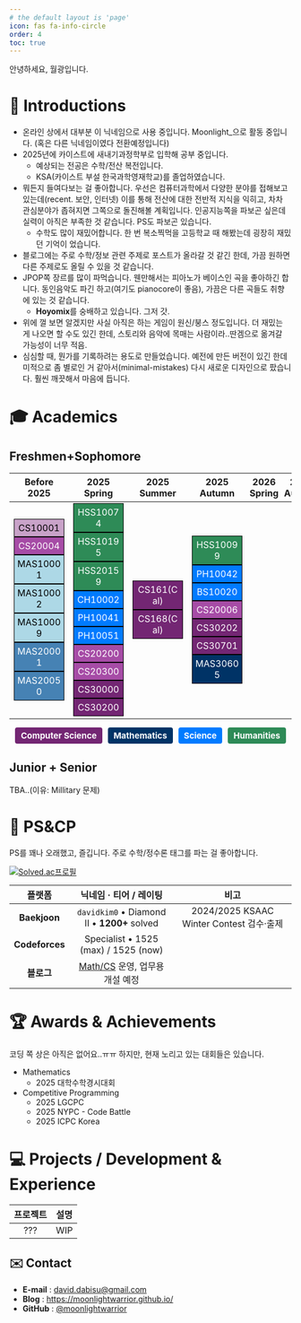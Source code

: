 ```yaml
---
# the default layout is 'page'
icon: fas fa-info-circle
order: 4
toc: true
---
```


안녕하세요, 월광입니다. 
# 👋 Introductions
- 온라인 상에서 대부분 이 닉네임으로 사용 중입니다. Moonlight_으로 활동 중입니다. (혹은 다른 닉네임이였다 전환예정입니다)
- 2025년에 카이스트에 새내기과정학부로 입학해 공부 중입니다.
	- 예상되는 전공은 수학/전산 복전입니다. 
	- KSA(카이스트 부설 한국과학영재학교)를 졸업하였습니다. 
- 뭐든지 들여다보는 걸 좋아합니다. 우선은 컴퓨터과학에서 다양한 분야를 접해보고 있는데(recent. 보안, 인터넷) 이를 통해 전산에 대한 전반적 지식을 익히고, 차차 관심분야가 좁혀지면 그쪽으로 돌진해볼 계획입니다. 인공지능쪽을 파보곤 싶은데 실력이 아직은 부족한 것 같습니다. PS도 파보곤 있습니다. 
	- 수학도 많이 재밌어합니다. 한 번 복소찍먹을 고등학교 때 해봤는데 굉장히 재밌던 기억이 었습니다. 
- 블로그에는 주로 수학/정보 관련 주제로 포스트가 올라갈 것 같긴 한데, 가끔 원하면 다른 주제로도 올릴 수 있을 것 같습니다. 
- JPOP쪽 장르를 많이 파먹습니다. 웬만해서는 피아노가 베이스인 곡을 좋아하긴 합니다. 동인음악도 파긴 하고(여기도 pianocore이 좋음), 가끔은 다른 곡들도 취향에 있는 것 같습니다. 
	- **Hoyomix**를 숭배하고 있습니다. 그저 갓. 
- 위에 껄 보면 알겠지만 사실 아직은 하는 게임이 원신/붕스 정도입니다. 더 재밌는 게 나오면 할 수도 있긴 한데, 스토리와 음악에 목매는 사람이라..딴겜으로 옮겨갈 가능성이 너무 적음.
- 심심할 때, 뭔가를 기록하려는 용도로 만들었습니다. 예전에 만든 버전이 있긴 한데 미적으로 좀 별로인 거 같아서(minimal-mistakes) 다시 새로운 디자인으로 팠습니다.  훨씬 깨끗해서 마음에 듭니다. 

# 🎓 Academics
## Freshmen+Sophomore

<style>
/* Course Categories */
.breadth { background-color: #2e8b57; color: white; padding: 5px; margin: 2px; text-align: center; width: 90px; display: block; font-size: 10px; }
.business { background-color: #8b4513; color: white; padding: 5px; margin: 2px; text-align: center; width: 90px; display: block; font-size: 10px; }
.science { background-color: #007bff; color: white; padding: 5px; margin: 2px; text-align: center; width: 90px; display: block; font-size: 10px; }

/* Computer Science Course Levels */
.cs1-level { background-color: #C8A2C8; color: black; padding: 5px; margin: 2px; text-align: center; width: 90px; display: block; font-size: 10px; }
.cs2-level { background-color: #A64CA6; color: white; padding: 5px; margin: 2px; text-align: center; width: 90px; display: block; font-size: 10px; }
.cs3-level { background-color: #732673; color: white; padding: 5px; margin: 2px; text-align: center; width: 90px; display: block; font-size: 10px; }
.cs4-level { background-color: #4B004B; color: white; padding: 5px; margin: 2px; text-align: center; width: 90px; display: block; font-size: 10px; }

/* Mathematics Course Levels */
.mas1-level { background-color: #ADD8E6; color: black; padding: 5px; margin: 2px; text-align: center; width: 90px; display: block; font-size: 10px; }
.mas2-level { background-color: #4682B4; color: white; padding: 5px; margin: 2px; text-align: center; width: 90px; display: block; font-size: 10px; }
.mas3-level { background-color: #003366; color: white; padding: 5px; margin: 2px; text-align: center; width: 90px; display: block; font-size: 10px; }
.mas4-level { background-color: #001F3F; color: white; padding: 5px; margin: 2px; text-align: center; width: 90px; display: block; font-size: 10px; }
/* Center all course boxes */
/* Center and stack course boxes tightly */
.breadth, .business, .science,
.cs1-level, .cs2-level, .cs3-level, .cs4-level,
.mas1-level, .mas2-level, .mas3-level, .mas4-level {
  display: block;
  width: 90px;
  padding: 5px;
  font-size: 16px;
  text-align: center;
  margin: 0 auto;           /* Centers block in cell */
  border: 0.5px solid black;  /* Optional: adds thin separation */
  box-sizing: border-box;   /* Keeps border inside width */
}

/* Table Layout */
table {
  margin: 0 auto; /* Center the table */
  border-collapse: collapse;
}

th.semester-header {
  font-weight: bold;
  padding: 5px;
  text-align: center;
  width: 90px; /* Match course box width */
}

td {
  vertical-align: middle;
  text-align: center;
}
</style>

<table>
  <thead>
    <tr>
      <th class="semester-header">Before 2025</th>
      <th class="semester-header">2025 Spring</th>
      <th class="semester-header">2025 Summer</th>
      <th class="semester-header">2025 Autumn</th>
      <th class="semester-header">2026 Spring</th>
      <th class="semester-header">2026 Autumn</th>
    </tr>
  </thead>
  <tbody>
    <tr>
      <td>
        <div class="cs1-level">CS10001</div>
        <div class="cs2-level">CS20004</div>
        <div class="mas1-level">MAS10001</div>
        <div class="mas1-level">MAS10002</div>
        <div class="mas1-level">MAS10009</div>
        <div class="mas2-level">MAS20001</div>
        <div class="mas2-level">MAS20050</div>
      </td>
      <td>
        <div class="breadth">HSS10074</div>
        <div class="breadth">HSS10195</div>
        <div class="breadth">HSS20159</div>
        <div class="science">CH10002</div>
        <div class="science">PH10041</div>
        <div class="science">PH10051</div>
        <div class="cs2-level">CS20200</div>
        <div class="cs2-level">CS20300</div>
        <div class="cs3-level">CS30000</div>
        <div class="cs3-level">CS30200</div>
      </td>
      <td>
        <div class="cs3-level">CS161(Cal)</div>
        <div class="cs3-level">CS168(Cal)</div>
      </td>
      <td>
        <div class="breadth">HSS10099</div>
        <div class="science">PH10042</div>
        <div class="science">BS10020</div>
        <div class="cs2-level">CS20006</div>
        <div class="cs3-level">CS30202</div>
        <div class="cs3-level">CS30701</div>
        <div class="mas3-level">MAS30605</div>
      </td>
      <td></td>
      <td></td>
    </tr>
  </tbody>
</table>

<style>
.legend {
  display: flex;
  gap: 10px;
  justify-content: center;
  margin-top: 15px;
}

.legend-item {
  padding: 5px 10px;
  font-size: 15px;
  color: white;
  border-radius: 4px;
  text-align: center;
  font-weight: bold;
}

/* Colors for legend blocks */
.legend-cs { background-color: #732673; }     /* Representative CS color */
.legend-mas { background-color: #003366; }    /* Representative MAS color */
.legend-breadth { background-color: #2e8b57; }
.legend-science { background-color: #007bff; }
</style>

<div class="legend">
  <div class="legend-item legend-cs">Computer Science</div>
  <div class="legend-item legend-mas">Mathematics</div>
  <div class="legend-item legend-science">Science</div>
  <div class="legend-item legend-breadth">Humanities</div>

</div>

## Junior + Senior
TBA..(이유: Millitary 문제)




# 🏹 PS&CP
PS를 꽤나 오래했고, 즐깁니다. 주로 수학/정수론 태그를 파는 걸 좋아합니다. 

[![Solved.ac프로필](https://mazassumnida.wtf/api/v2/generate_badge?boj=davidkim0)](https://solved.ac/davidkim0)

| 플랫폼 | 닉네임 · 티어 / 레이팅 | 비고 |
|:---:|:---:|:---:|
| **Baekjoon** | `davidkim0` • Diamond Ⅱ • **1200+** solved | 2024/2025 KSAAC Winter Contest 검수·출제 |
| **Codeforces** | Specialist • 1525 (max) / 1525 (now) | |
| **블로그** | [Math/CS](https://moonlightwarrior.github.io/) 운영, 업무용 개설 예정 | |

# 🏆 Awards & Achievements
코딩 쪽 상은 아직은 없어요..ㅠㅠ
하지만, 현재 노리고 있는 대회들은 있습니다. 
- Mathematics 
	- 2025 대학수학경시대회
- Competitive Programming
	- 2025 LGCPC
	- 2025 NYPC - Code Battle
	- 2025 ICPC Korea


# 💻 Projects / Development & Experience


| 프로젝트 | 설명 |
|:----------:|:------:|
| ??? | WIP |

## ✉️ Contact
- **E-mail** : david.dabisu@gmail.com
- **Blog**   : <https://moonlightwarrior.github.io/>  
- **GitHub** : [@moonlightwarrior](https://github.com/moonlightwarrior)

